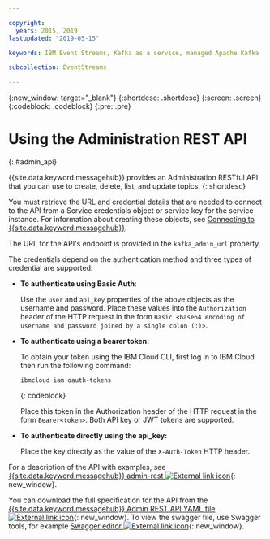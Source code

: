 ```yaml
---

copyright:
  years: 2015, 2019
lastupdated: "2019-05-15"

keywords: IBM Event Streams, Kafka as a service, managed Apache Kafka

subcollection: EventStreams

---
```


{:new_window: target="_blank"}
{:shortdesc: .shortdesc}
{:screen: .screen}
{:codeblock: .codeblock}
{:pre: .pre}

# Using the Administration REST API
{: #admin_api}

{{site.data.keyword.messagehub}} provides an Administration RESTful API that you can use to create, delete, list, and update topics.
{: shortdesc}

You must retrieve the URL and credential details that are needed to connect to the API from a Service credentials object or service key for the service instance. For information about creating these objects, see 
[Connecting to {{site.data.keyword.messagehub}}](/docs/EventStreams?topic=EventStreams-connecting).

The URL for the API's endpoint is provided in the `kafka_admin_url` property.

The credentials depend on the authentication method and three types of credential are supported:

* **To authenticate using Basic Auth**:

    Use the `user` and `api_key` properties of the above objects as the username and password. Place these values into the `Authorization` header of the HTTP request in the form `Basic <base64 encoding of username and password joined by a single colon (:)>`.

* **To authenticate using a bearer token:** 

    To obtain your token using the IBM Cloud CLI, first log in to IBM Cloud then run the following command: 

    ```
    ibmcloud iam oauth-tokens
    ```
    {: codeblock}

    Place this token in the Authorization header of the HTTP request in the form `Bearer<token>`. Both API key or JWT tokens are supported. 

* **To authenticate directly using the api_key:**

    Place the key directly as the value of the `X-Auth-Token` HTTP header.

For a description of the API with examples, see 
[{{site.data.keyword.messagehub}} admin-rest ![External link icon](../../icons/launch-glyph.svg "External link icon")](https://github.com/ibm-messaging/event-streams-docs/tree/master/admin-rest-api){: new_window}.

You can download the full specification for the API from the [{{site.data.keyword.messagehub}} Admin REST API YAML file ![External link icon](../../icons/launch-glyph.svg "External link icon")](https://github.com/ibm-messaging/event-streams-docs/blob/master/admin-rest-api/admin-rest-api.yaml){: new_window}.
To view the swagger file, use Swagger tools, for example [Swagger editor ![External link icon](../../icons/launch-glyph.svg "External link icon")](http://editor.swagger.io/#/){: new_window}.





